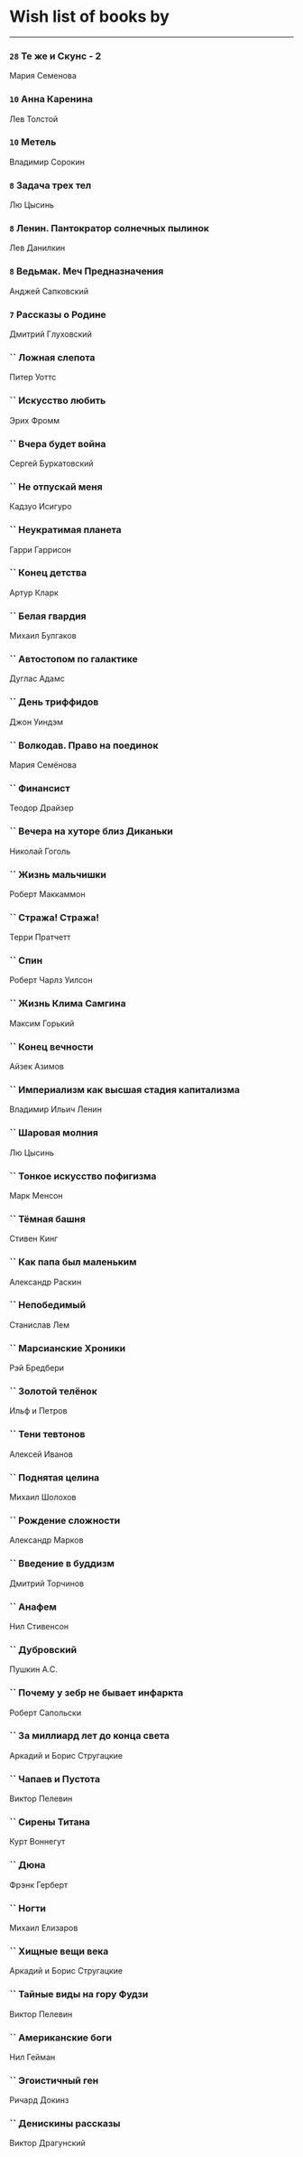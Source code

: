 # Wish list of books by [](https://plus.google.com/u/0/105803270930838059244/)
---

### `28` Те же и Скунс - 2
Мария Семенова

### `10` Анна Каренина
Лев Толстой

### `10` Метель
Владимир Сорокин

### `8` Задача трех тел
Лю Цысинь

### `8` Ленин. Пантократор солнечных пылинок
Лев Данилкин

### `8` Ведьмак. Меч Предназначения
Анджей Сапковский

### `7` Рассказы о Родине
Дмитрий Глуховский

### `` Ложная слепота
Питер Уоттс

### `` Искусство любить
Эрих Фромм

### `` Вчера будет война
Сергей Буркатовский

### `` Не отпускай меня
Кадзуо Исигуро

### `` Неукратимая планета
Гарри Гаррисон

### `` Конец детства
Артур Кларк

### `` Белая гвардия
Михаил Булгаков

### `` Автостопом по галактике
Дуглас Адамс

### `` День триффидов
Джон Уиндэм

### `` Волкодав. Право на поединок
Мария Семёнова

### `` Финансист
Теодор Драйзер

### `` Вечера на хуторе близ Диканьки
Николай Гоголь

### `` Жизнь мальчишки
Роберт Маккаммон

### `` Стража! Стража!
Терри Пратчетт

### `` Спин
Роберт Чарлз Уилсон

### `` Жизнь Клима Самгина
Максим Горький

### `` Конец вечности
Айзек Азимов

### `` Империализм как высшая стадия капитализма
Владимир Ильич Ленин

### `` Шаровая молния
Лю Цысинь

### `` Тонкое искусство пофигизма
Марк Менсон

### `` Тёмная башня
Стивен Кинг

### `` Как папа был маленьким
Александр Раскин

### `` Непобедимый
Станислав Лем

### `` Марсианские Хроники
Рэй Бредбери

### `` Золотой телёнок
Ильф и Петров

### `` Тени тевтонов
Алексей Иванов

### `` Поднятая целина
Михаил Шолохов

### `` Рождение сложности
Александр Марков

### `` Введение в буддизм
Дмитрий Торчинов

### `` Анафем
Нил Стивенсон

### `` Дубровский
Пушкин А.С.

### `` Почему у зебр не бывает инфаркта
Роберт Сапольски

### `` За миллиард лет до конца света
Аркадий и Борис Стругацкие

### `` Чапаев и Пустота
Виктор Пелевин

### `` Сирены Титана
Курт Воннегут

### `` Дюна
Фрэнк Герберт

### `` Ногти
Михаил Елизаров

### `` Хищные вещи века
Аркадий и Борис Стругацкие

### `` Тайные виды на гору Фудзи
Виктор Пелевин

### `` Американские боги
Нил Гейман

### `` Эгоистичный ген
Ричард Докинз

### `` Денискины рассказы
Виктор Драгунский

